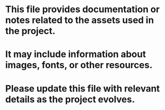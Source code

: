 # This file provides documentation or notes related to the assets used in the project. 
# It may include information about images, fonts, or other resources. 
# Please update this file with relevant details as the project evolves.